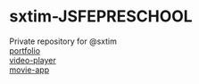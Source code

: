 # sxtim-JSFEPRESCHOOL
Private repository for @sxtim    
[portfolio](https://rolling-scopes-school.github.io/sxtim-JSFEPRESCHOOL/portfolio/)   
[video-player](https://rolling-scopes-school.github.io/sxtim-JSFEPRESCHOOL/portfolio/#section-video)   
[movie-app](https://rolling-scopes-school.github.io/sxtim-JSFEPRESCHOOL/movie-app/)

